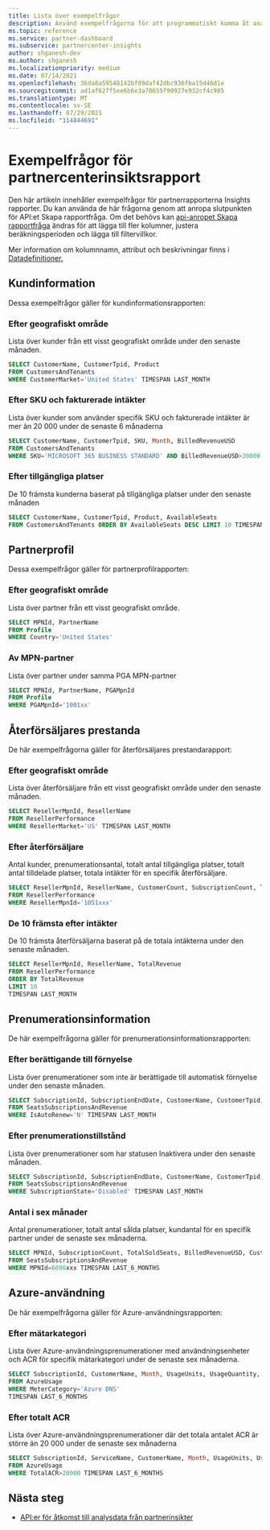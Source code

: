 ```yaml
---
title: Lista över exempelfrågor
description: Använd exempelfrågorna för att programmatiskt komma åt analysdata från partnerinsikter.
ms.topic: reference
ms.service: partner-dashboard
ms.subservice: partnercenter-insights
author: shganesh-dev
ms.author: shganesh
ms.localizationpriority: medium
ms.date: 07/14/2021
ms.openlocfilehash: 36da8a59548142bf09daf42dbc936fba15d46d1e
ms.sourcegitcommit: ad1af627f5ee6b6e3a70655f90927e932cf4c985
ms.translationtype: MT
ms.contentlocale: sv-SE
ms.lasthandoff: 07/29/2021
ms.locfileid: "114844691"
---
```

# <a name="sample-queries-for-partner-center-insights-report"></a>Exempelfrågor för partnercenterinsiktsrapport

Den här artikeln innehåller exempelfrågor för partnerrapporterna Insights rapporter. Du kan använda de här frågorna genom att anropa slutpunkten för API:et Skapa rapportfråga. Om det behövs kan [api-anropet Skapa rapportfråga](insights-programmatic-access-paradigm.md#create-report-query-api) ändras för att lägga till fler kolumner, justera beräkningsperioden och lägga till filtervillkor.

Mer information om kolumnnamn, attribut och beskrivningar finns i [Datadefinitioner.](insights-data-definitions.md)

## <a name="customer-details"></a>Kundinformation

Dessa exempelfrågor gäller för kundinformationsrapporten:

### <a name="by-geography"></a>Efter geografiskt område

Lista över kunder från ett visst geografiskt område under den senaste månaden.

```sql
SELECT CustomerName, CustomerTpid, Product 
FROM CustomersAndTenants 
WHERE CustomerMarket='United States' TIMESPAN LAST_MONTH
```

### <a name="by-sku-and-billed-revenue"></a>Efter SKU och fakturerade intäkter

Lista över kunder som använder specifik SKU och fakturerade intäkter är mer än 20 000 under de senaste 6 månaderna

```sql
SELECT CustomerName, CustomerTpid, SKU, Month, BilledRevenueUSD 
FROM CustomersAndTenants 
WHERE SKU='MICROSOFT 365 BUSINESS STANDARD' AND BilledRevenueUSD>20000 TIMESPAN LAST_6_MONTHS
```

### <a name="by-available-seats"></a>Efter tillgängliga platser

De 10 främsta kunderna baserat på tillgängliga platser under den senaste månaden

```sql
SELECT CustomerName, CustomerTpid, Product, AvailableSeats 
FROM CustomersAndTenants ORDER BY AvailableSeats DESC LIMIT 10 TIMESPAN LAST_MONTH
```

## <a name="partner-profile"></a>Partnerprofil

Dessa exempelfrågor gäller för partnerprofilrapporten:

### <a name="by-geography"></a>Efter geografiskt område

Lista över partner från ett visst geografiskt område.

```sql
SELECT MPNId, PartnerName 
FROM Profile 
WHERE Country='United States'
```

### <a name="by-mpn-partner"></a>Av MPN-partner

Lista över partner under samma PGA MPN-partner

```sql
SELECT MPNId, PartnerName, PGAMpnId 
FROM Profile 
WHERE PGAMpnId='1001xx'
```

## <a name="reseller-performance"></a>Återförsäljares prestanda

De här exempelfrågorna gäller för återförsäljares prestandarapport:

### <a name="by-geography"></a>Efter geografiskt område

Lista över återförsäljare från ett visst geografiskt område under den senaste månaden.

```sql
SELECT ResellerMpnId, ResellerName 
FROM ResellerPerformance 
WHERE ResellerMarket='US' TIMESPAN LAST_MONTH
```

### <a name="by-reseller"></a>Efter återförsäljare

Antal kunder, prenumerationsantal, totalt antal tillgängliga platser, totalt antal tilldelade platser, totala intäkter för en specifik återförsäljare.

```sql
SELECT ResellerMpnId, ResellerName, CustomerCount, SubscriptionCount, TotalAvailableSeats, TotalAssignedSeats, TotalRevenue 
FROM ResellerPerformance 
WHERE ResellerMpnId='1051xxx'
```

### <a name="top-10-by-revenue"></a>De 10 främsta efter intäkter

De 10 främsta återförsäljarna baserat på de totala intäkterna under den senaste månaden.

```sql
SELECT ResellerMpnId, ResellerName, TotalRevenue 
FROM ResellerPerformance 
ORDER BY TotalRevenue 
LIMIT 10 
TIMESPAN LAST_MONTH
```

## <a name="subscription-details"></a>Prenumerationsinformation

De här exempelfrågorna gäller för prenumerationsinformationsrapporten:

### <a name="by-renewal-eligibility"></a>Efter berättigande till förnyelse

Lista över prenumerationer som inte är berättigade till automatisk förnyelse under den senaste månaden.

```sql
SELECT SubscriptionId, SubscriptionEndDate, CustomerName, CustomerTpid, Product 
FROM SeatsSubscriptionsAndRevenue 
WHERE IsAutoRenew='N' TIMESPAN LAST_MONTH
```

### <a name="by-subscription-state"></a>Efter prenumerationstillstånd

Lista över prenumerationer som har statusen Inaktivera under den senaste månaden.

```sql
SELECT SubscriptionId, SubscriptionEndDate, CustomerName, CustomerTpid, Product 
FROM SeatsSubscriptionsAndRevenue 
WHERE SubscriptionState='Disabled' TIMESPAN LAST_MONTH
```

### <a name="counts-for-six-months"></a>Antal i sex månader

Antal prenumerationer, totalt antal sålda platser, kundantal för en specifik partner under de senaste sex månaderna.

```sql
SELECT MPNId, SubscriptionCount, TotalSoldSeats, BilledRevenueUSD, CustomerCount 
FROM SeatsSubscriptionsAndRevenue 
WHERE MPNId=6096xxx TIMESPAN LAST_6_MONTHS
```

## <a name="azure-usage"></a>Azure-användning

De här exempelfrågorna gäller för Azure-användningsrapporten:

### <a name="by-meter-category"></a>Efter mätarkategori

Lista över Azure-användningsprenumerationer med användningsenheter och ACR för specifik mätarkategori under de senaste sex månaderna.

```sql
SELECT SubscriptionId, CustomerName, Month, UsageUnits, UsageQuantity, TotalACR 
FROM AzureUsage 
WHERE MeterCategory='Azure DNS' 
TIMESPAN LAST_6_MONTHS
```

### <a name="by-total-acr"></a>Efter totalt ACR

Lista över Azure-användningsprenumerationer där det totala antalet ACR är större än 20 000 under de senaste sex månaderna

```sql
SELECT SubscriptionId, ServiceName, CustomerName, Month, UsageUnits, UsageQuantity, TotalACR 
FROM AzureUsage 
WHERE TotalACR>20000 TIMESPAN LAST_6_MONTHS
```

## <a name="next-steps"></a>Nästa steg

- [API:er för åtkomst till analysdata från partnerinsikter](insights-programmatic-analytics-available-api.md)